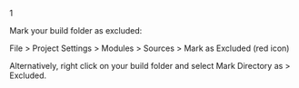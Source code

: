 1

Mark your build folder as excluded:

File > Project Settings > Modules > Sources > Mark as Excluded (red icon)

Alternatively, right click on your build folder and select Mark Directory as > Excluded.
